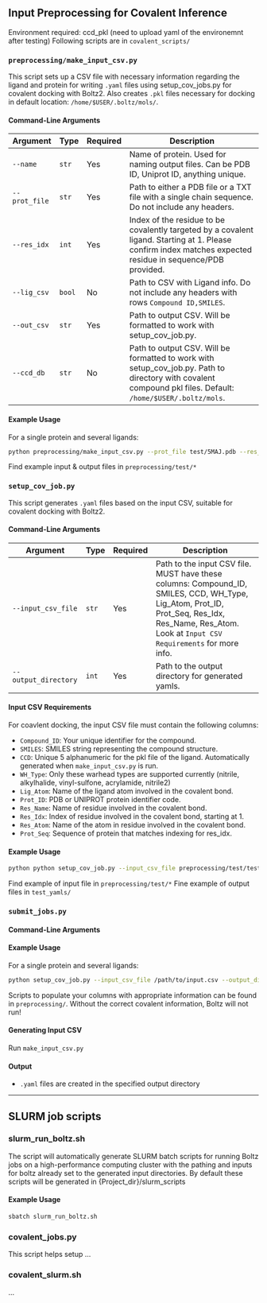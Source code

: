 ## Input Preprocessing for Covalent Inference
Environment required: ccd_pkl (need to upload yaml of the environemnt after testing)
Following scripts are in `covalent_scripts/`
### `preprocessing/make_input_csv.py`

This script sets up a CSV file with necessary information regarding the ligand and protein for writing `.yaml` files using setup_cov_jobs.py for covalent docking with Boltz2. Also creates `.pkl` files necessary for docking in default location: `/home/$USER/.boltz/mols/`.

#### Command-Line Arguments 

| Argument               | Type    | Required | Description                                                                                                    |
|------------------------|---------|----------|---------------------------------------------------------------------------------------------------------------|
| `--name`          | `str`   | Yes      | Name of protein. Used for naming output files. Can be PDB ID, Uniprot ID, anything unique. |
| `--prot_file`     | `str`   | Yes      | Path to either a PDB file or a TXT file with a single chain sequence. Do not include any headers.                                                                                                       |
| `--res_idx`       | `int`   | Yes      | Index of the residue to be covalently targeted by a covalent ligand. Starting at 1. Please confirm index matches expected residue in sequence/PDB provided.                                                                                       |                                       
| `--lig_csv`       | `bool`  | No       | Path to CSV with Ligand info. Do not include any headers with rows `Compound ID,SMILES`. |
| `--out_csv`       | `str`   | Yes      | Path to output CSV. Will be formatted to work with setup_cov_job.py. |
| `--ccd_db`       | `str`    | No      | Path to output CSV. Will be formatted to work with setup_cov_job.py. Path to directory with covalent compound pkl files. Default: `/home/$USER/.boltz/mols`.                                                  |

#### Example Usage
For a single protein and several ligands:
```bash
python preprocessing/make_input_csv.py --prot_file test/5MAJ.pdb --res_idx 25 --lig_csv test/test_ligs.csv --out_csv test/test_out.csv
```
Find example input & output files in `preprocessing/test/*`

### `setup_cov_job.py`

This script generates `.yaml` files based on the input CSV, suitable for covalent docking with Boltz2.

#### Command-Line Arguments 

| Argument               | Type    | Required | Description                                                                                                    |
|------------------------|---------|----------|---------------------------------------------------------------------------------------------------------------|
| `--input_csv_file`     | `str`   | Yes      | Path to the input CSV file. MUST have these columns: Compound_ID, SMILES, CCD, WH_Type, Lig_Atom, Prot_ID, Prot_Seq, Res_Idx, Res_Name, Res_Atom. Look at `Input CSV Requirements` for more info.                                                                                                          |
| `--output_directory`   | `int`   | Yes      | Path to the output directory for generated yamls.                                                                                                         |

#### Input CSV Requirements
For coavlent docking, the input CSV file must contain the following columns: 
- `Compound_ID`: Your unique identifier for the compound. 
- `SMILES`: SMILES string representing the compound structure. 
- `CCD`: Unique 5 alphanumeric for the pkl file of the ligand. Automatically generated when `make_input_csv.py` is run.
- `WH_Type`: Only these warhead types are supported currently (nitrile, alkylhalide, vinyl-sulfone, acrylamide, nitrile2) 
- `Lig_Atom`: Name of the ligand atom involved in the covalent bond. 
- `Prot_ID`: PDB or UNIPROT protein identifier code.
- `Res_Name`: Name of residue involved in the covalent bond.
- `Res_Idx`: Index of residue involved in the covalent bond, starting at 1.
- `Res_Atom`: Name of the atom in residue involved in the covalent bond. 
- `Prot_Seq`: Sequence of protein that matches indexing for res_idx.

#### Example Usage
```bash
python python setup_cov_job.py --input_csv_file preprocessing/test/test_out.csv --output_directory test_yamls/
```
Find example of input file in `preprocessing/test/*`
Fine example of output files in `test_yamls/`


### `submit_jobs.py`



#### Command-Line Arguments




#### Example Usage
For a single protein and several ligands:
```bash
python setup_cov_job.py --input_csv_file /path/to/input.csv --output_directory /path/to/output_directory
```



Scripts to populate your columns with appropriate information can be found in `preprocessing/`. Without the correct covalent information, Boltz will not run! 
#### Generating Input CSV
Run `make_input_csv.py`

#### Output
- `.yaml` files are created in the specified output directory
---
## SLURM job scripts 
### slurm_run_boltz.sh

The script will automatically generate SLURM batch scripts for running Boltz jobs on a high-performance computing cluster with the pathing and inputs for boltz already set 
to the generated input directories. By default these scripts will be generated in {Project_dir}/slurm_scripts

#### Example Usage

```bash
sbatch slurm_run_boltz.sh
```

### covalent_jobs.py

This script helps setup ...

### covalent_slurm.sh 

...

